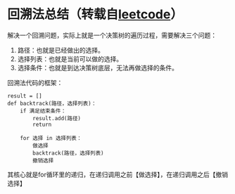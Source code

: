 # 回溯法总结（转载自[leetcode](https://leetcode-cn.com/problems/n-queens/solution/hui-su-suan-fa-xiang-jie-by-labuladong/)）

解决一个回溯问题，实际上就是一个决策树的遍历过程，需要解决三个问题：

1. 路径：也就是已经做出的选择。
2. 选择列表：也就是当前可以做的选择。
3. 选择条件：也就是到达决策树底层，无法再做选择的条件。

回溯法代码的框架：
```
result = []
def backtrack(路径，选择列表)：
	if 满足结束条件：
		result.add(路径)
		return

	for 选择 in 选择列表：
		做选择
		backtrack(路径，选择列表)
		撤销选择
```

其核心就是for循环里的递归，在递归调用之前【做选择】，在递归调用之后【撤销选择】